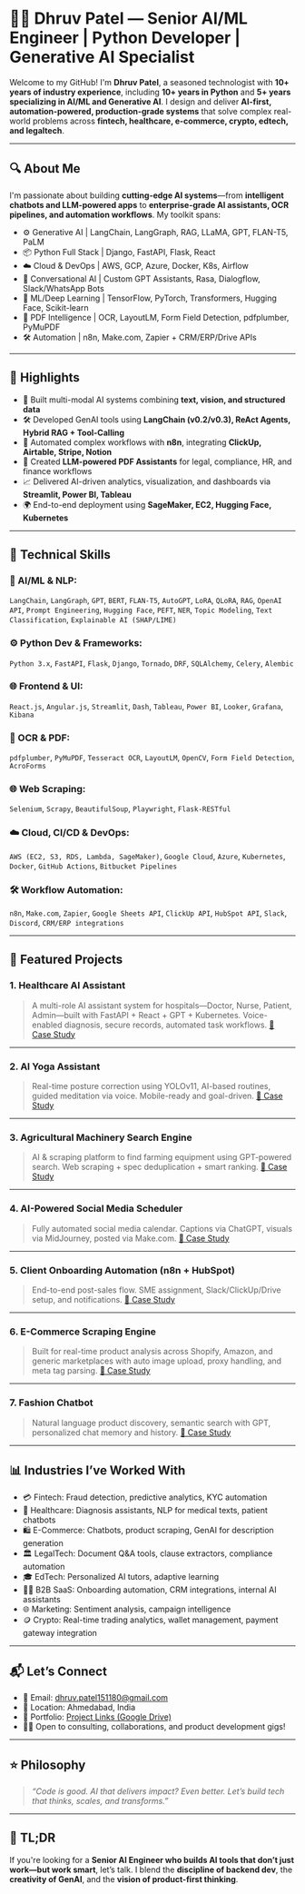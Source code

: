 # 👨‍💻 Dhruv Patel — Senior AI/ML Engineer | Python Developer | Generative AI Specialist

Welcome to my GitHub! I'm **Dhruv Patel**, a seasoned technologist with **10+ years of industry experience**, including **10+ years in Python** and **5+ years specializing in AI/ML and Generative AI**. I design and deliver **AI-first, automation-powered, production-grade systems** that solve complex real-world problems across **fintech, healthcare, e-commerce, crypto, edtech, and legaltech**.

---

## 🔍 About Me

I'm passionate about building **cutting-edge AI systems**—from **intelligent chatbots and LLM-powered apps** to **enterprise-grade AI assistants, OCR pipelines, and automation workflows**. My toolkit spans:

- ⚙️ Generative AI | LangChain, LangGraph, RAG, LLaMA, GPT, FLAN-T5, PaLM
- 📦 Python Full Stack | Django, FastAPI, Flask, React
- ☁️ Cloud & DevOps | AWS, GCP, Azure, Docker, K8s, Airflow
- 🤖 Conversational AI | Custom GPT Assistants, Rasa, Dialogflow, Slack/WhatsApp Bots
- 🧠 ML/Deep Learning | TensorFlow, PyTorch, Transformers, Hugging Face, Scikit-learn
- 🧾 PDF Intelligence | OCR, LayoutLM, Form Field Detection, pdfplumber, PyMuPDF
- 🛠️ Automation | n8n, Make.com, Zapier + CRM/ERP/Drive APIs

---

## 🚀 Highlights

- 🧠 Built multi-modal AI systems combining **text, vision, and structured data**
- 🛠️ Developed GenAI tools using **LangChain (v0.2/v0.3), ReAct Agents, Hybrid RAG + Tool-Calling**
- 🔄 Automated complex workflows with **n8n**, integrating **ClickUp, Airtable, Stripe, Notion**
- 🧾 Created **LLM-powered PDF Assistants** for legal, compliance, HR, and finance workflows
- 📈 Delivered AI-driven analytics, visualization, and dashboards via **Streamlit, Power BI, Tableau**
- 🌍 End-to-end deployment using **SageMaker, EC2, Hugging Face, Kubernetes**

---

## 🧰 Technical Skills

### 🧠 AI/ML & NLP:
`LangChain`, `LangGraph`, `GPT`, `BERT`, `FLAN-T5`, `AutoGPT`, `LoRA`, `QLoRA`, `RAG`, `OpenAI API`, `Prompt Engineering`, `Hugging Face`, `PEFT`, `NER`, `Topic Modeling`, `Text Classification`, `Explainable AI (SHAP/LIME)`

### ⚙️ Python Dev & Frameworks:
`Python 3.x`, `FastAPI`, `Flask`, `Django`, `Tornado`, `DRF`, `SQLAlchemy`, `Celery`, `Alembic`

### 🌐 Frontend & UI:
`React.js`, `Angular.js`, `Streamlit`, `Dash`, `Tableau`, `Power BI`, `Looker`, `Grafana`, `Kibana`

### 📄 OCR & PDF:
`pdfplumber`, `PyMuPDF`, `Tesseract OCR`, `LayoutLM`, `OpenCV`, `Form Field Detection`, `AcroForms`

### 🌐 Web Scraping:
`Selenium`, `Scrapy`, `BeautifulSoup`, `Playwright`, `Flask-RESTful`

### ☁️ Cloud, CI/CD & DevOps:
`AWS (EC2, S3, RDS, Lambda, SageMaker)`, `Google Cloud`, `Azure`, `Kubernetes`, `Docker`, `GitHub Actions`, `Bitbucket Pipelines`

### 🛠️ Workflow Automation:
`n8n`, `Make.com`, `Zapier`, `Google Sheets API`, `ClickUp API`, `HubSpot API`, `Slack`, `Discord`, `CRM/ERP integrations`

---

## 🧪 Featured Projects

### 1. **Healthcare AI Assistant**
> A multi-role AI assistant system for hospitals—Doctor, Nurse, Patient, Admin—built with FastAPI + React + GPT + Kubernetes. Voice-enabled diagnosis, secure records, automated task workflows.
[📎 Case Study](https://drive.google.com/file/d/1BP9rO_4uyyRRSwmPwbVehgrxg0sH-6MZ/view?usp=sharing)

---

### 2. **AI Yoga Assistant**
> Real-time posture correction using YOLOv11, AI-based routines, guided meditation via voice. Mobile-ready and goal-driven.
[📎 Case Study](https://drive.google.com/file/d/1J8yYwT6E0-tb0vqyEXOz_gdKGMIo7Nez/view?usp=sharing)

---

### 3. **Agricultural Machinery Search Engine**
> AI & scraping platform to find farming equipment using GPT-powered search. Web scraping + spec deduplication + smart ranking.
[📎 Case Study](https://drive.google.com/file/d/1MyZSaQnCYnN5GRNNxOzEtnYjjw-Snirp/view?usp=sharing)

---

### 4. **AI-Powered Social Media Scheduler**
> Fully automated social media calendar. Captions via ChatGPT, visuals via MidJourney, posted via Make.com.
[📎 Case Study](https://drive.google.com/file/d/12DnhkhEgonW1JrcJiigzT1GUtWS2hvz1/view?usp=sharing)

---

### 5. **Client Onboarding Automation (n8n + HubSpot)**
> End-to-end post-sales flow. SME assignment, Slack/ClickUp/Drive setup, and notifications.
[📎 Case Study](https://drive.google.com/file/d/1UIzXbeW8GxAJ5gKawnqwKNqcQTS0Odyw/view?usp=sharing)

---

### 6. **E-Commerce Scraping Engine**
> Built for real-time product analysis across Shopify, Amazon, and generic marketplaces with auto image upload, proxy handling, and meta tag parsing.
[📎 Case Study](https://drive.google.com/file/d/1QSfx2sYJ4vfY9B-cjnAfWNMoBVoVl6XI/view?usp=sharing)

---

### 7. **Fashion Chatbot**
> Natural language product discovery, semantic search with GPT, personalized chat memory and history.
[📎 Case Study](https://drive.google.com/file/d/1ElMZHeQBVIzPmrQieqOZpL7XenFfH5vX/view?usp=sharing)

---

## 📊 Industries I’ve Worked With

- 💳 Fintech: Fraud detection, predictive analytics, KYC automation
- 🧬 Healthcare: Diagnosis assistants, NLP for medical texts, patient chatbots
- 🛍️ E-Commerce: Chatbots, product scraping, GenAI for description generation
- 🏛️ LegalTech: Document Q&A tools, clause extractors, compliance automation
- 🎓 EdTech: Personalized AI tutors, adaptive learning
- 🧑‍💼 B2B SaaS: Onboarding automation, CRM integrations, internal AI assistants
- 🌐 Marketing: Sentiment analysis, campaign intelligence
- 🪙 Crypto: Real-time trading analytics, wallet management, payment gateway integration

---

## 📬 Let’s Connect

- 📧 Email: [dhruv.patel151180@gmail.com](mailto:dhruv.patel151180@gmail.com)
- 📍 Location: Ahmedabad, India
- 🔗 Portfolio: [Project Links (Google Drive)](https://drive.google.com/drive/folders/14wE6qhS7_T4rN6BED-El_ZRdGbCnqIWD?usp=sharing)
- 🧑‍💼 Open to consulting, collaborations, and product development gigs!

---

## ⭐ Philosophy

> _“Code is good. AI that delivers impact? Even better. Let’s build tech that thinks, scales, and transforms.”_

---

## 🧠 TL;DR

If you're looking for a **Senior AI Engineer who builds AI tools that don’t just work—but work smart**, let’s talk. I blend the **discipline of backend dev**, the **creativity of GenAI**, and the **vision of product-first thinking**.


